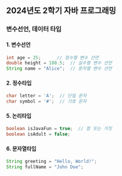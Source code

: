 ## 2024년도 2학기 자바 프로그래밍

### 변수선언, 데이터 타입

#### 1. 변수선언
```java
int age = 25;      // 정수형 변수 선언
double height = 180.5;  // 실수형 변수 선언
String name = "Alice";  // 문자열 변수 선언
```

#### 2. 정수타입

```java
char letter = 'A';  // 단일 문자
char symbol = '#';  // 기호 문자
```

#### 5. 논리타입
```java
boolean isJavaFun = true;  // 참 또는 거짓
boolean isAdult = false;
```

#### 6. 문자열타입
```java
String greeting = "Hello, World!";
String fullName = "John Doe";
```

